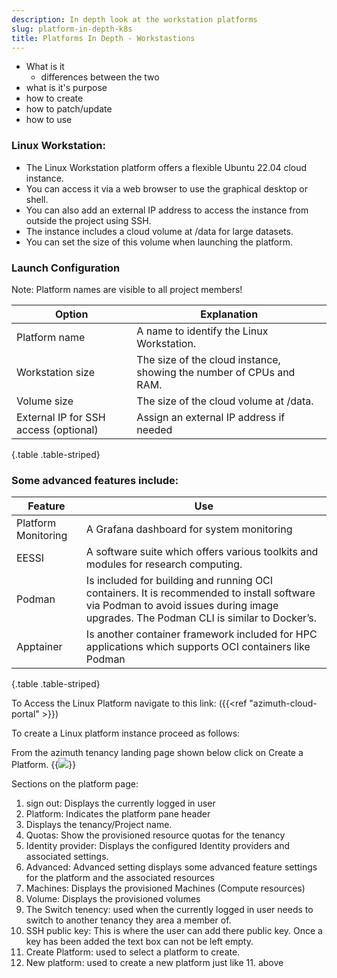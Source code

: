 ```yaml
---
description: In depth look at the workstation platforms
slug: platform-in-depth-k8s
title: Platforms In Depth - Workstastions
---
```


- What is it
  - differences between the two
- what is it's purpose
- how to create
- how to patch/update
- how to use
  
### Linux Workstation:

- The Linux Workstation platform offers a flexible Ubuntu 22.04 cloud instance.
- You can access it via a web browser to use the graphical desktop or shell.
- You can also add an external IP address to access the instance from outside the project using SSH.
- The instance includes a cloud volume at /data for large datasets.
- You can set the size of this volume when launching the platform.

### Launch Configuration

Note: Platform names are visible to all project members!

Option | Explanation
---|---
Platform name | A name to identify the Linux Workstation.
Workstation size | The size of the cloud instance, showing the number of CPUs and RAM.
Volume size | The size of the cloud volume at /data.
External IP for SSH access (optional) |  Assign an external IP address if needed |
{.table .table-striped}

### Some advanced features include:

Feature | Use
---|---
Platform Monitoring | A Grafana dashboard for system monitoring
EESSI | A software suite which offers various toolkits and modules for research computing.
Podman | Is included for building and running OCI containers. It is recommended to install software via Podman to avoid issues during image upgrades. The Podman CLI is similar to Docker’s.
Apptainer | Is another container framework included for HPC applications which supports OCI containers like Podman |
{.table .table-striped}

To Access the Linux Platform navigate to this link:  ({{<ref "azimuth-cloud-portal" >}})

To create a Linux platform instance proceed as follows:

From the azimuth tenancy landing page shown below click on Create a Platform.
{{<image src="img/docs/azimuth-images/azimuth-tenancy-platform-landing-page.jpg" caption="Platform landing page">}}

Sections on the platform page:

  1. sign out: Displays the currently logged in user
  2. Platform: Indicates the platform pane header
  3. Displays the tenancy/Project name.
  4. Quotas: Show the provisioned resource quotas for the tenancy
  5. Identity provider: Displays the configured Identity providers and associated settings.
  6. Advanced: Advanced setting displays some advanced feature settings for the platform and the associated resources
  7. Machines: Displays the provisioned Machines (Compute resources)
  8. Volume: Displays the provisioned volumes
  9. The Switch tenency: used when the currently logged in user needs to switch to another tenancy they area a member of.
  10. SSH public key: This is where the user can add there public key. Once a key has been added the text box can not be left empty.
  11. Create Platform: used to select a platform to create.
  12. New platform: used to create a new platform just like 11. above
